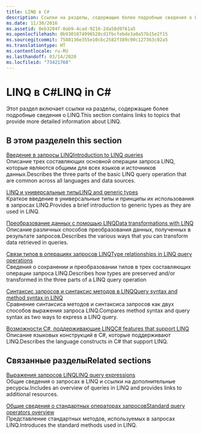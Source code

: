 ```yaml
---
title: LINQ в C#
description: Ссылки на разделы, содержащие более подробные сведения о LINQ в C#.
ms.date: 11/30/2016
ms.assetid: 8eb3284f-0ab9-4cad-9216-2da58d9761a5
ms.openlocfilehash: 0b9301074996528cd1fbcfebde3a0a57b15e2f15
ms.sourcegitcommit: 7588136e355e10cbc2582f389c90c127363c02a5
ms.translationtype: HT
ms.contentlocale: ru-RU
ms.lasthandoff: 03/14/2020
ms.locfileid: "73421768"
---
```

# <a name="linq-in-c"></a><span data-ttu-id="0db38-103">LINQ в C\#</span><span class="sxs-lookup"><span data-stu-id="0db38-103">LINQ in C\#</span></span>

<span data-ttu-id="0db38-104">Этот раздел включает ссылки на разделы, содержащие более подробные сведения о LINQ.</span><span class="sxs-lookup"><span data-stu-id="0db38-104">This section contains links to topics that provide more detailed information about LINQ.</span></span>

## <a name="in-this-section"></a><span data-ttu-id="0db38-105">В этом разделе</span><span class="sxs-lookup"><span data-stu-id="0db38-105">In this section</span></span>

[<span data-ttu-id="0db38-106">Введение в запросы LINQ</span><span class="sxs-lookup"><span data-stu-id="0db38-106">Introduction to LINQ queries</span></span>](../programming-guide/concepts/linq/introduction-to-linq-queries.md)  
<span data-ttu-id="0db38-107">Описание трех составляющих основной операции запроса LINQ, которые являются общими для всех языков и источников данных.</span><span class="sxs-lookup"><span data-stu-id="0db38-107">Describes the three parts of the basic LINQ query operation that are common across all languages and data sources.</span></span>  

[<span data-ttu-id="0db38-108">LINQ и универсальные типы</span><span class="sxs-lookup"><span data-stu-id="0db38-108">LINQ and generic types</span></span>](../programming-guide/concepts/linq/linq-and-generic-types.md)  
<span data-ttu-id="0db38-109">Краткое введение в универсальные типы и принципы их использования в запросах LINQ.</span><span class="sxs-lookup"><span data-stu-id="0db38-109">Provides a brief introduction to generic types as they are used in LINQ.</span></span>

[<span data-ttu-id="0db38-110">Преобразование данных с помощью LINQ</span><span class="sxs-lookup"><span data-stu-id="0db38-110">Data transformations with LINQ</span></span>](../programming-guide/concepts/linq/data-transformations-with-linq.md)  
<span data-ttu-id="0db38-111">Описание различных способов преобразования данных, полученных в результате запросов.</span><span class="sxs-lookup"><span data-stu-id="0db38-111">Describes the various ways that you can transform data retrieved in queries.</span></span>

[<span data-ttu-id="0db38-112">Связи типов в операциях запросов LINQ</span><span class="sxs-lookup"><span data-stu-id="0db38-112">Type relationships in LINQ query operations</span></span>](../programming-guide/concepts/linq/type-relationships-in-linq-query-operations.md)  
<span data-ttu-id="0db38-113">Сведения о сохранении и преобразовании типов в трех составляющих операции запроса LINQ.</span><span class="sxs-lookup"><span data-stu-id="0db38-113">Describes how types are preserved and/or transformed in the three parts of a LINQ query operation</span></span>

[<span data-ttu-id="0db38-114">Синтаксис запросов и синтаксис методов в LINQ</span><span class="sxs-lookup"><span data-stu-id="0db38-114">Query syntax and method syntax in LINQ</span></span>](../programming-guide/concepts/linq/query-syntax-and-method-syntax-in-linq.md)  
<span data-ttu-id="0db38-115">Сравнение синтаксиса методов и синтаксиса запросов как двух способов выражения запроса LINQ.</span><span class="sxs-lookup"><span data-stu-id="0db38-115">Compares method syntax and query syntax as two ways to express a LINQ query.</span></span>

[<span data-ttu-id="0db38-116">Возможности C#, поддерживающие LINQ</span><span class="sxs-lookup"><span data-stu-id="0db38-116">C# features that support LINQ</span></span>](../programming-guide/concepts/linq/features-that-support-linq.md)  
<span data-ttu-id="0db38-117">Описание языковых конструкций в C#, которые поддерживают LINQ.</span><span class="sxs-lookup"><span data-stu-id="0db38-117">Describes the language constructs in C# that support LINQ.</span></span>

## <a name="related-sections"></a><span data-ttu-id="0db38-118">Связанные разделы</span><span class="sxs-lookup"><span data-stu-id="0db38-118">Related sections</span></span>

[<span data-ttu-id="0db38-119">Выражения запросов LINQ</span><span class="sxs-lookup"><span data-stu-id="0db38-119">LINQ query expressions</span></span>](index.md)  
<span data-ttu-id="0db38-120">Общие сведения о запросах в LINQ и ссылки на дополнительные ресурсы.</span><span class="sxs-lookup"><span data-stu-id="0db38-120">Includes an overview of queries in LINQ and provides links to additional resources.</span></span>

[<span data-ttu-id="0db38-121">Общие сведения о стандартных операторах запросов</span><span class="sxs-lookup"><span data-stu-id="0db38-121">Standard query operators overview</span></span>](../programming-guide/concepts/linq/standard-query-operators-overview.md)  
<span data-ttu-id="0db38-122">Представление стандартных методов, используемых в запросах LINQ.</span><span class="sxs-lookup"><span data-stu-id="0db38-122">Introduces the standard methods used in LINQ.</span></span>
